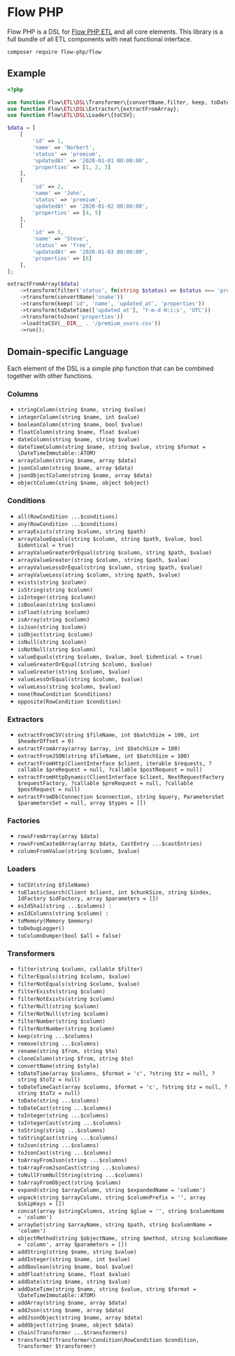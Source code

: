 # Flow PHP 

Flow PHP is a DSL for [Flow PHP ETL](https://github.com/flow-php/etl) and all core elements. 
This library is a full bundle of all ETL components with neat functional interface.

```
composer require flow-php/flow
```

## Example

```php
<?php

use function Flow\ETL\DSL\Transformer\{convertName,filter, keep, toDateTime, toJson};
use function Flow\ETL\DSL\Extractor\{extractFromArray};
use function Flow\ETL\DSL\Loader\{toCSV};

$data = [
    [
        'id' => 1, 
        'name' => 'Norbert', 
        'status' => 'premium', 
        'updatedAt' => '2020-01-01 00:00:00', 
        'properties' => [1, 2, 3]
    ],
    [
        'id' => 2, 
        'name' => 'John', 
        'status' => 'premium', 
        'updatedAt' => '2020-01-02 00:00:00',
        'properties' => [4, 5]
    ],
    [
        'id' => 3, 
        'name' => 'Steve', 
        'status' => 'free', 
        'updatedAt' => '2020-01-03 00:00:00', 
        'properties' => [6]
    ],
];

extractFromArray($data)
    ->transform(filter('status', fn(string $status) => $status === 'premium'))
    ->transform(convertName('snake'))
    ->transform(keep('id', 'name', 'updated_at', 'properties'))
    ->transform(toDateTime(['updated_at'], 'Y-m-d H:i:s', 'UTC'))
    ->transform(toJson('properties'))
    ->load(toCSV(__DIR__ . '/premium_users.csv'))
    ->run();
```

## Domain-specific Language

Each element of the DSL is a simple php function that can be combined together with other functions. 

### Columns

* `stringColumn(string $name, string $value)`
* `integerColumn(string $name, int $value)`
* `booleanColumn(string $name, bool $value)`
* `floatColumn(string $name, float $value)`
* `dateColumn(string $name, string $value)`
* `dateTimeColumn(string $name, string $value, string $format = \DateTimeImmutable::ATOM)`
* `arrayColumn(string $name, array $data)`
* `jsonColumn(string $name, array $data)`
* `jsonObjectColumn(string $name, array $data)`
* `objectColumn(string $name, object $object)`

### Conditions

* `all(RowCondition ...$conditions)`
* `any(RowCondition ...$conditions)`
* `arrayExists(string $column, string $path)`
* `arrayValueEquals(string $column, string $path, $value, bool $identical = true)`
* `arrayValueGreaterOrEqual(string $column, string $path, $value)`
* `arrayValueGreater(string $column, string $path, $value)`
* `arrayValueLessOrEqual(string $column, string $path, $value)`
* `arrayValueLess(string $column, string $path, $value)`
* `exists(string $column)`
* `isString(string $column)`
* `isInteger(string $column)`
* `isBoolean(string $column)`
* `isFloat(string $column)`
* `isArray(string $column)`
* `isJson(string $column)`
* `isObject(string $column)`
* `isNull(string $column)`
* `isNotNull(string $column)`
* `valueEquals(string $column, $value, bool $identical = true)`
* `valueGreaterOrEqual(string $column, $value)`
* `valueGreater(string $column, $value)`
* `valueLessOrEqual(string $column, $value)`
* `valueLess(string $column, $value)`
* `none(RowCondition $conditions)`
* `opposite(RowCondition $condition)`

### Extractors 

* `extractFromCSV(string $fileName, int $batchSize = 100, int $headerOffset = 0)`
* `extractFromArray(array $array, int $batchSize = 100)`
* `extractFromJSON(string $fileName, int $batchSize = 100)`
* `extractFromHttp(ClientInterface $client, iterable $requests, ?callable $preRequest = null, ?callable $postRequest = null)`
* `extractFromHttpDynamic(ClientInterface $client, NextRequestFactory $requestFactory, ?callable $preRequest = null, ?callable $postRequest = null)`
* `extractFromDb(Connection $connection, string $query, ParametersSet $parametersSet = null, array $types = [])`

### Factories

* `rowsFromArray(array $data)`
* `rowsFromCastedArray(array $data, CastEntry ...$castEntries)`
* `columnFromValue(string $column, $value)`
 
### Loaders

* `toCSV(string $fileName)`
* `toElasticSearch(Client $client, int $chunkSize, string $index, IdFactory $idFactory, array $parameters = [])`
* `esIdSha1(string ...$columns) :`
* `esIdColumns(string $column) :`
* `toMemory(Memory $memory)`
* `toDebugLogger()`
* `toColumnDumper(bool $all = false)`
  
### Transformers

* `filter(string $column, callable $filter)`
* `filterEquals(string $column, $value)`
* `filterNotEquals(string $column, $value)`
* `filterExists(string $column)`
* `filterNotExists(string $column)`
* `filterNull(string $column)`
* `filterNotNull(string $column)`
* `filterNumber(string $column)`
* `filterNotNumber(string $column)`
* `keep(string ...$columns)`
* `remove(string ...$columns)`
* `rename(string $from, string $to)`
* `cloneColumn(string $from, string $to)`
* `convertName(string $style)`
* `toDateTime(array $columns, $format = 'c', ?string $tz = null, ?string $toTz = null)`
* `toDateTimeCast(array $columns, $format = 'c', ?string $tz = null, ?string $toTz = null)`
* `toDate(string ...$columns)`
* `toDateCast(string ...$columns)`
* `toInteger(string ...$columns)`
* `toIntegerCast(string ...$columns)`
* `toString(string ...$columns)`
* `toStringCast(string ...$columns)`
* `toJson(string ...$columns)`
* `toJsonCast(string ...$columns)`
* `toArrayFromJson(string ...$columns)`
* `toArrayFromJsonCast(string ...$columns)`
* `toNullFromNullString(string ...$columns)`
* `toArrayFromObject(string $column)`
* `expand(string $arrayColumn, string $expandedName = 'column')`
* `unpack(string $arrayColumn, string $columnPrefix = '', array $skipKeys = [])`
* `concat(array $stringColumns, string $glue = '', string $columnName = 'column')`
* `arrayGet(string $arrayName, string $path, string $columnName = 'column')`
* `objectMethod(string $objectName, string $method, string $columnName = 'column', array $parameters = [])`
* `addString(string $name, string $value)`
* `addInteger(string $name, int $value)`
* `addBoolean(string $name, bool $value)`
* `addFloat(string $name, float $value)`
* `addDate(string $name, string $value)`
* `addDateTime(string $name, string $value, string $format = \DateTimeImmutable::ATOM)`
* `addArray(string $name, array $data)`
* `addJson(string $name, array $data)`
* `addJsonObject(string $name, array $data)`
* `addObject(string $name, object $data)`
* `chain(Transformer ...$transformers)`
* `transformIf(Transformer\Condition\RowCondition $condition, Transformer $transformer)`